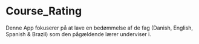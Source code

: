 # Course_Rating
Denne App fokuserer på at lave en bedømmelse af de fag (Danish, English, Spanish &amp; Brazil) som den pågældende lærer underviser i. 
